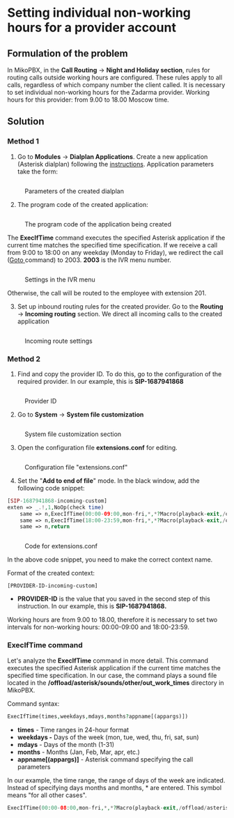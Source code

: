 # Setting individual non-working hours for a provider account

## Formulation of the problem

In MikoPBX, in the **Call Routing** → **Night and Holiday section**, rules for routing calls outside working hours are configured. These rules apply to all calls, regardless of which company number the client called. It is necessary to set individual non-working hours for the Zadarma provider. Working hours for this provider: from 9.00 to 18.00 Moscow time.

## Solution

### Method 1

1. Go to **Modules** → **Dialplan Applications**. Create a new application (Asterisk dialplan) following the [instructions](../../manual/modules/dialplan-applications.md). Application parameters take the form:

<figure><img src="../../.gitbook/assets/newDialplan.png" alt=""><figcaption><p>Parameters of the created dialplan</p></figcaption></figure>

2. The program code of the created application:

<figure><img src="../../.gitbook/assets/CodeForDialplam.png" alt=""><figcaption><p>The program code of the application being created</p></figcaption></figure>

The **ExecIfTime** command executes the specified Asterisk application if the current time matches the specified time specification. If we receive a call from 9:00 to 18:00 on any weekday (Monday to Friday), we redirect the call ([Goto ](https://www.voip-info.org/asterisk-cmd-goto/)command) to 2003. **2003** is the IVR menu number.

<figure><img src="../../.gitbook/assets/IVRMenu (2).png" alt=""><figcaption><p>Settings in the IVR menu</p></figcaption></figure>

Otherwise, the call will be routed to the employee with extension 201.

3. Set up inbound routing rules for the created provider. Go to the **Routing** → **Incoming routing** section. We direct all incoming calls to the created application

<figure><img src="../../.gitbook/assets/IncomingROuting (1).png" alt=""><figcaption><p>Incoming route settings</p></figcaption></figure>

### Method 2

1. Find and copy the provider ID. To do this, go to the configuration of the required provider. In our example, this is **SIP-1687941868**

<figure><img src="../../.gitbook/assets/ProviderID (3).png" alt=""><figcaption><p>Provider ID</p></figcaption></figure>

2. Go to **System** -> **System file customization**

<figure><img src="../../.gitbook/assets/SystemFileCustomization.png" alt=""><figcaption><p>System file customization section</p></figcaption></figure>

3. Open the configuration file **extensions.conf** for editing.

<figure><img src="../../.gitbook/assets/EditExtensions.conf.png" alt=""><figcaption><p>Configuration file "extensions.conf"</p></figcaption></figure>

4. Set the "**Add to end of file**" mode. In the black window, add the following code snippet:

```php
[SIP-1687941868-incoming-custom]
exten => _.!,1,NoOp(check time)
    same => n,ExecIfTime(00:00-09:00,mon-fri,*,*?Macro(playback-exit,/offload/asterisk/sounds/other/out_work_times))
    same => n,ExecIfTime(18:00-23:59,mon-fri,*,*?Macro(playback-exit,/offload/asterisk/sounds/other/out_work_times))
    same => n,return
```

<figure><img src="../../.gitbook/assets/codeForExtensions.coinf.png" alt=""><figcaption><p>Code for extensions.conf</p></figcaption></figure>

In the above code snippet, you need to make the correct context name.&#x20;

Format of the created context:

```
[PROVIDER-ID-incoming-custom]
```

* **PROVIDER-ID** is the value that you saved in the second step of this instruction. In our example, this is **SIP-1687941868.**

Working hours are from 9.00 to 18.00, therefore it is necessary to set two intervals for non-working hours: 00:00-09:00 and 18:00-23:59.

### ExecIfTime command

Let's analyze the **ExecIfTime** command in more detail. This command executes the specified Asterisk application if the current time matches the specified time specification. In our case, the command plays a sound file located in the **/offload/asterisk/sounds/other/out\_work\_times** directory in MikoPBX.

Command syntax:

```php
ExecIfTime(times,weekdays,mdays,months?appname[(appargs)])
```

* **times** - Time ranges in 24-hour format
* **weekdays -** Days of the week (mon, tue, wed, thu, fri, sat, sun)
* **mdays** - Days of the month (1-31)
* **months** - Months (Jan, Feb, Mar, apr, etc.)
* **appname\[(appargs)]** - Asterisk command specifying the call parameters

In our example, the time range, the range of days of the week are indicated. Instead of specifying days months and months, \* are entered. This symbol means "for all other cases".

```php
ExecIfTime(00:00-08:00,mon-fri,*,*?Macro(playback-exit,/offload/asterisk/sounds/other/out_work_times))
```
